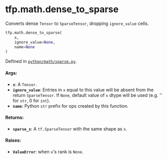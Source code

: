 <div itemscope itemtype="http://developers.google.com/ReferenceObject">
<meta itemprop="name" content="tfp.math.dense_to_sparse" />
<meta itemprop="path" content="Stable" />
</div>

# tfp.math.dense_to_sparse

Converts dense `Tensor` to `SparseTensor`, dropping `ignore_value` cells.

``` python
tfp.math.dense_to_sparse(
    x,
    ignore_value=None,
    name=None
)
```



Defined in [`python/math/sparse.py`](https://github.com/tensorflow/probability/tree/master/tensorflow_probability/python/math/sparse.py).

<!-- Placeholder for "Used in" -->


#### Args:


* <b>`x`</b>: A `Tensor`.
* <b>`ignore_value`</b>: Entries in `x` equal to this value will be
  absent from the return `SparseTensor`. If `None`, default value of
  `x` dtype will be used (e.g. '' for `str`, 0 for `int`).
* <b>`name`</b>: Python `str` prefix for ops created by this function.


#### Returns:


* <b>`sparse_x`</b>: A `tf.SparseTensor` with the same shape as `x`.


#### Raises:


* <b>`ValueError`</b>: when `x`'s rank is `None`.